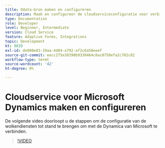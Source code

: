 ```yaml
---
title: Odata-bron maken en configureren
description: Maak en configureer de cloudserviceconfiguratie voor verbinding met Microsoft Dynamics.
type: Documentation
role: Developer
level: Beginner, Intermediate
version: Cloud Service
feature: Adaptive Forms, Integrations
topic: Development
kt: 9839
exl-id: de900e83-19aa-4404-a792-af2c6a58eeef
source-git-commit: eecc275e38390b9330464c8ac0750efa2c702c82
workflow-type: tm+mt
source-wordcount: '42'
ht-degree: 0%

---
```


# Cloudservice voor Microsoft Dynamics maken en configureren


De volgende video doorloopt u de stappen om de configuratie van de wolkendiensten tot stand te brengen om met de Dynamica van Microsoft te verbinden.

>[!VIDEO](https://video.tv.adobe.com/v/340758?quality=12&learn=on)

